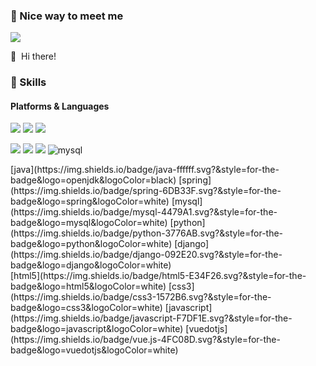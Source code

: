 

### 🤞 Nice way to meet me
<p>
  <!--
  <a href="https://blog.lzmgl.com/" target="_blank"><img src="https://img.shields.io/badge/Tech_Blog-DD0B78?style=flat-square&logo=GitHub%20Sponsors&logoColor=white"/></a>
  <a href="https://www.linkedin.com/in/lzmgl/" target="_blank"><img src="https://img.shields.io/badge/SoyeonKim-0A66C2?style=flat-square&logo=Linkedin&logoColor=white"/></a>
  <a href="https://twitter.com/lzmgl" target="_blank"><img src="https://img.shields.io/badge/lzmgl-1DA1F2?style=flat-square&logo=Twitter&logoColor=white"/></a>
  -->
  <a href="mailto:lzmgl5874@gmail.com" target="_blank"><img src="https://img.shields.io/badge/lzmgl5874@gmail.com-EA4335?style=flat-square&logo=Gmail&logoColor=white"/></a>
</p>

<p>
  👋&nbsp; Hi there! 
  <!--I'm <b>full stack developer</b> skilled in API, WEB, and APP.🚀<br/>
  I have experience 7 years of Android development and 2 years of iOS development.<br/>
  At present, I have been interested in creating Graph-QL APIs with Quarkus and a web screen with React.<br/>
  Sometimes I develop cross-platforms mobile app like ReactNative or Flutter. (but prefer native💖)<br/><br/>
  I enjoy hiking, swimming, dive and surf. ⛰ 🏄<br/>
  I hope to develop every beautiful things. ✨ <br/><br/>
  -->
</p>


### 💪 Skills
#### Platforms & Languages
<p>
  <img src="https://img.shields.io/badge/Numpy-777BB4?style=flat-square&logo=numpy&logoColor=white" />
  <img src="https://img.shields.io/badge/Elastic_Search-005571?style=flat-square&logo=elasticsearch&logoColor=white" />
  <img src="https://img.shields.io/badge/Kibana-005571?style=flat-square&logo=Kibana&logoColor=white" />
</p>
<p>
  <img src="https://img.shields.io/badge/Python-FFD43B?style=for-the-badge&logo=python&logoColor=blue" />
  <img src="https://img.shields.io/badge/C%2B%2B-00599C?style=for-the-badge&logo=c%2B%2B&logoColor=white" />
  <img src="https://img.shields.io/badge/Java-007396?style=for-the-badge&logo=Java&logoColor=white"/>
  <img alt="mysql" src="https://img.shields.io/badge/MySQL-005C84?style=for-the-badge&logo=mysql&logoColor=white">
  
</p>
<!-- Oracle의 요청으로 Java 로고가 Simple Icons에서 삭제되었기에 대신 OpenJDK의 로고를 사용 -->
[java](https://img.shields.io/badge/java-ffffff.svg?&style=for-the-badge&logo=openjdk&logoColor=black)
[spring](https://img.shields.io/badge/spring-6DB33F.svg?&style=for-the-badge&logo=spring&logoColor=white)
[mysql](https://img.shields.io/badge/mysql-4479A1.svg?&style=for-the-badge&logo=mysql&logoColor=white)
[python](https://img.shields.io/badge/python-3776AB.svg?&style=for-the-badge&logo=python&logoColor=white)
[django](https://img.shields.io/badge/django-092E20.svg?&style=for-the-badge&logo=django&logoColor=white)<br>
[html5](https://img.shields.io/badge/html5-E34F26.svg?&style=for-the-badge&logo=html5&logoColor=white)
[css3](https://img.shields.io/badge/css3-1572B6.svg?&style=for-the-badge&logo=css3&logoColor=white)
[javascript](https://img.shields.io/badge/javascript-F7DF1E.svg?&style=for-the-badge&logo=javascript&logoColor=white)
[vuedotjs](https://img.shields.io/badge/vue.js-4FC08D.svg?&style=for-the-badge&logo=vuedotjs&logoColor=white)



<!--
**lzmgl/lzmgl** is a ✨ _special_ ✨ repository because its `README.md` (this file) appears on your GitHub profile.

Here are some ideas to get you started:

- 🔭 I’m currently working on ...
- 🌱 I’m currently learning ...
- 👯 I’m looking to collaborate on ...
- 🤔 I’m looking for help with ...
- 💬 Ask me about ...
- 📫 How to reach me: ...
- 😄 Pronouns: ...
- ⚡ Fun fact: ...
-->
